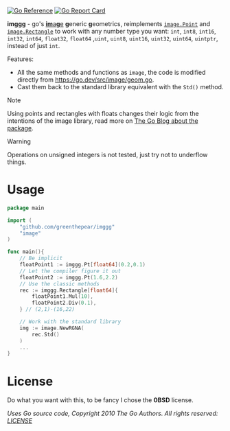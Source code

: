[![Go Reference](https://pkg.go.dev/badge/github.com/greenthepear/imggg.svg)](https://pkg.go.dev/github.com/greenthepear/imggg)
[![Go Report Card](https://goreportcard.com/badge/github.com/greenthepear/imggg)](https://goreportcard.com/report/github.com/greenthepear/imggg)

**imggg** - go's [**im**a**g**e](https://pkg.go.dev/image) **g**eneric **g**eometrics, reimplements [`image.Point`](https://pkg.go.dev/image#Point) and [`image.Rectangle`](https://pkg.go.dev/image#Rectangle) to work with any number type you want: `int`, `int8`, `int16`, `int32`, `int64`, `float32`, `float64` ,`uint`, `uint8`, `uint16`, `uint32`, `uint64`, `uintptr`, instead of just `int`.

Features:
- All the same methods and functions as `image`, the code is modified directly from https://go.dev/src/image/geom.go.
- Cast them back to the standard library equivalent with the `Std()` method.

> [!NOTE]
> Using points and rectangles with floats changes their logic from the intentions of the image library, read more on [The Go Blog about the package](https://go.dev/blog/image).

> [!WARNING]
> Operations on unsigned integers is not tested, just try not to underflow things.

# Usage

```go
package main

import (
    "github.com/greenthepear/imggg"
    "image"
)

func main(){
    // Be implicit
    floatPoint1 := imggg.Pt[float64](0.2,0.1)
    // Let the compiler figure it out
    floatPoint2 := imggg.Pt(1.6,2.2)
    // Use the classic methods
    rec := imggg.Rectangle[float64]{
		floatPoint1.Mul(10),
		floatPoint2.Div(0.1),
	} // (2,1)-(16,22)

    // Work with the standard library
    img := image.NewRGNA(
        rec.Std()
    )
    ...
}
```

# License
Do what you want with this, to be fancy I chose the **0BSD** license.

*Uses Go source code, Copyright 2010 The Go Authors. All rights reserved:* [*LICENSE*](https://cs.opensource.google/go/go/+/refs/tags/go1.23.2:LICENSE)
